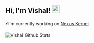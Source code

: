 <h2>Hi, I'm Vishal! <img src="https://github.githubassets.com/images/mona-whisper.gif" height="24" /></h2>

⚡I’m currently working on [Nexus Kernel](https://t.me/NexusKernel)

![Vishal Github Stats](https://github-readme-stats.vercel.app/api?username=akira-vishal&theme=highcontrast&show_icons=true)